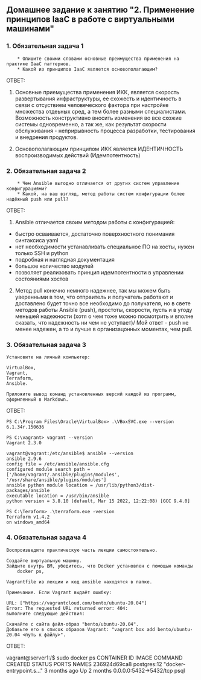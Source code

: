 ## Домашнее задание к занятию "2. Применение принципов IaaC в работе с виртуальными машинами"

### 1. Обязательная задача 1

        * Опишите своими словами основные преимущества применения на практике IaaC паттернов.
        * Какой из принципов IaaC является основополагающим?
       
ОТВЕТ: 

1. Основные приемущества применения ИКК, является скорость развертывания инфраструктуры, 
ее схожесть и идентичность в связи с отсуствием человеческого фактора при настройке множества 
отдеьных сред, а тем более разными специалистами. Возможность конструктивно вносить изменения 
во все схожие системы одновременно, а так же, как результат скорости обслуживания - неприрывность
процесса разработки, тестирования и внедрения продуктов.

2. Основополагающим принципом ИКК является ИДЕНТИЧНОСТЬ воспроизводимых действий (Идемпотентность)

### 2. Обязательная задача 2

        * Чем Ansible выгодно отличается от других систем управление конфигурациями?
        * Какой, на ваш взгляд, метод работы систем конфигурации более надёжный push или pull?

ОТВЕТ:

1. Ansible отличается своим методом работы с конфигурацией:
- быстро осваивается, достаточно поверхностного понимания синтаксиса yaml
- нет необходимости устанавливать специальное ПО на хосты, нужен только SSH и python
- подробная и наглядная документация
- большое количество модулей
- позволяет реализовать принцип идемпотентности в управлении состояниями хостов

2. Метод pull конечно немного надежнее, так мы можем быть уверенными в том, что отпраитель и получатель работают и доставлено будет точно все необходимо до получателя, 
но в свете методов работы Ansible (push), простоты, скорости, пусть и в угоду меньшей надежности (хотя о чем тоже можно посмотрить и вполне сказать, что надежность ни чем не уступает)/
Мой ответ - push не менее надежен, а то и лучше в организацонных моментах, чем pull.
  
### 3.  Обязательная задача 3

    Установите на личный компьютер:

    VirtualBox,
    Vagrant,
    Terraform,
    Ansible.
    
    Приложите вывод команд установленных версий каждой из программ, оформленный в Markdown.
    
ОТВЕТ:

    PS C:\Program Files\Oracle\VirtualBox> .\VBoxSVC.exe --version
    6.1.34r.150636

    PS C:\vagrant> vagrant --version
    Vagrant 2.3.0

    vagrant@vagrant:/etc/ansible$ ansible --version
    ansible 2.9.6
    config file = /etc/ansible/ansible.cfg
    configured module search path = ['/home/vagrant/.ansible/plugins/modules', '/usr/share/ansible/plugins/modules']
    ansible python module location = /usr/lib/python3/dist-packages/ansible
    executable location = /usr/bin/ansible
    python version = 3.8.10 (default, Mar 15 2022, 12:22:08) [GCC 9.4.0]

    PS C:\Teraform> .\terraform.exe -version
    Terraform v1.4.2
    on windows_amd64

### 4.  Обязательная задача 4    

    Воспроизведите практическую часть лекции самостоятельно.

    Создайте виртуальную машину.
    Зайдите внутрь ВМ, убедитесь, что Docker установлен с помощью команды
        docker ps,
    
    Vagrantfile из лекции и код ansible находятся в папке.

    Примечание. Если Vagrant выдаёт ошибку:

    URL: ["https://vagrantcloud.com/bento/ubuntu-20.04"]     
    Error: The requested URL returned error: 404:
    выполните следующие действия:

    Скачайте с сайта файл-образ "bento/ubuntu-20.04".
    Добавьте его в список образов Vagrant: "vagrant box add bento/ubuntu-20.04 <путь к файлу>".

ОТВЕТ:

vagrant@server1:/$ sudo docker ps
CONTAINER ID   IMAGE         COMMAND                  CREATED        STATUS        PORTS                    NAMES
236924d69ca8   postgres:12   "docker-entrypoint.s…"   3 months ago   Up 2 months   0.0.0.0:5432->5432/tcp   psql
 